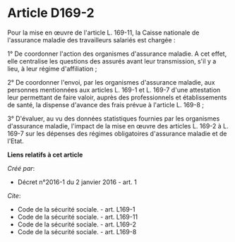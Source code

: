 # Article D169-2

Pour la mise en œuvre de l'article L. 169-11, la Caisse nationale de l'assurance maladie des travailleurs salariés est
chargée : 

1° De coordonner l'action des organismes d'assurance maladie. A cet effet, elle centralise les questions des assurés avant
leur transmission, s'il y a lieu, à leur régime d'affiliation ; 

2° De coordonner l'envoi, par les organismes d'assurance maladie, aux personnes mentionnées aux articles L. 169-1 et L. 169-7
d'une attestation leur permettant de faire valoir, auprès des professionnels et établissements de santé, la dispense d'avance
des frais prévue à l'article L. 169-8 ; 

3° D'évaluer, au vu des données statistiques fournies par les organismes d'assurance maladie, l'impact de la mise en œuvre
des articles L. 169-2 à L. 169-7 sur les dépenses des régimes obligatoires d'assurance maladie et de l'Etat.

**Liens relatifs à cet article**

_Créé par_:

  - Décret n°2016-1 du 2 janvier 2016 - art. 1

_Cite_:

  - Code de la sécurité sociale. - art. L169-1
  - Code de la sécurité sociale. - art. L169-11
  - Code de la sécurité sociale. - art. L169-2
  - Code de la sécurité sociale. - art. L169-8
